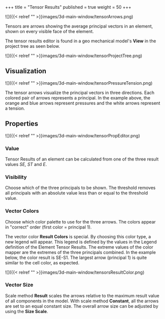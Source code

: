 +++
title = "Tensor Results"
published = true
weight = 50
+++

![]({{< relref "" >}}images/3d-main-window/tensorArrows.png)

Tensors are arrows showing the average principal vectors in an element, shown on every visible face of the element.

The tensor results editor is found in a geo mechanical model's **View** in the project tree as seen below.

![]({{< relref "" >}}images/3d-main-window/tensorProjectTree.png)

## Visualization

![]({{< relref "" >}}images/3d-main-window/tensorPressureTension.png)

The tensor arrows visualize the principal vectors in three directions. Each colored pair of arrows represents a principal.
In the example above, the orange and blue arrows represent pressures and the white arrows represent a tension. 

## Properties

![]({{< relref "" >}}images/3d-main-window/tensorPropEditor.png)

### Value
Tensor Results of an element can be calculated from one of the three result values *SE, ST* and *E*.

### Visibility
Choose which of the three principals to be shown. The threshold removes all principals with an absolute value less than or equal to the threshold value.

### Vector Colors
Choose which color palette to use for the three arrows. The colors appear in "correct" order (first color = principal 1). 

The vector color **Result Colors** is special. By choosing this color type, a new legend will appear. This legend is defined by the values in the Legend definition of the Element Tensor Results. The extreme values of the color mapper are the extremes of the three principals combined. In the example below, the color result is SE-S1. The largest arrow (principal 1) is quite similar to the cell color, as expected.

![]({{< relref "" >}}images/3d-main-window/tensorsResultColor.png)

### Vector Size
Scale method **Result** scales the arrows relative to the maximum result value of all components in the model. With scale method **Constant**, all the arrows are set to an equal constant size. The overall arrow size can be adjusted by using the **Size Scale**.

